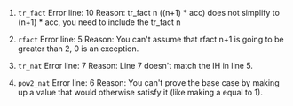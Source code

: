 1. `tr_fact`
    Error line: 10
    Reason: tr_fact n ((n+1) * acc) does not simplify to (n+1) * acc, you need to include the tr_fact n

2. `rfact`
    Error line: 5
    Reason: You can't assume that rfact n+1 is going to be greater than 2, 0 is an exception.

3. `tr_nat`
    Error line: 7
    Reason: Line 7 doesn't match the IH in line 5.

4. `pow2_nat`
    Error line: 6
    Reason: You can't prove the base case by making up a value that would otherwise satisfy it (like making a equal to 1).
